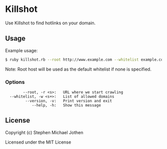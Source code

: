 # Killshot

Use Killshot to find hotlinks on your domain.

## Usage

Example usage:

```sh
$ ruby killshot.rb --root http://www.example.com --whitelist example.com www.example.com
```

Note: Root host will be used as the default whitelist if none is specified.

### Options

```
        --root, -r <s>:   URL where we start crawling
  --whitelist, -w <s+>:   List of allowed domains
         --version, -v:   Print version and exit
            --help, -h:   Show this message
```

## License

Copyright (c) Stephen Michael Jothen

Licensed under the MIT License
